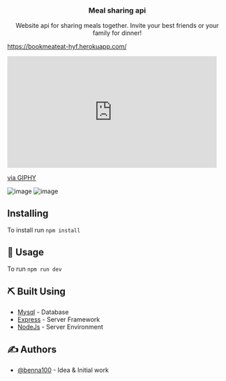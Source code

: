 <h3 align="center">Meal sharing api</h3>

<p align="center"> Website api for sharing meals together. Invite your best friends or your family for dinner!
    <br> 
</p>

https://bookmeateat-hyf.herokuapp.com/

<iframe src="https://giphy.com/embed/QNZ4yTu0PyFO2sg2CG" width="480" height="256" frameBorder="0" class="giphy-embed" allowFullScreen></iframe><p><a href="https://giphy.com/gifs/QNZ4yTu0PyFO2sg2CG">via GIPHY</a></p>

![image](https://user-images.githubusercontent.com/94187631/177313254-69f17544-2ba1-48b1-a501-f5053d583fc8.png)
![image](https://user-images.githubusercontent.com/94187631/177313320-07353468-e7d2-4819-b8a8-55dde4df3ae6.png)

## Installing

To install run `npm install`

## 🎈 Usage <a name="usage"></a>

To run `npm run dev`

## ⛏️ Built Using <a name = "built_using"></a>

- [Mysql](https://www.npmjs.com/package/mysql) - Database
- [Express](https://expressjs.com/) - Server Framework
- [NodeJs](https://nodejs.org/en/) - Server Environment

## ✍️ Authors <a name = "authors"></a>

- [@benna100](https://github.com/benna100) - Idea & Initial work
